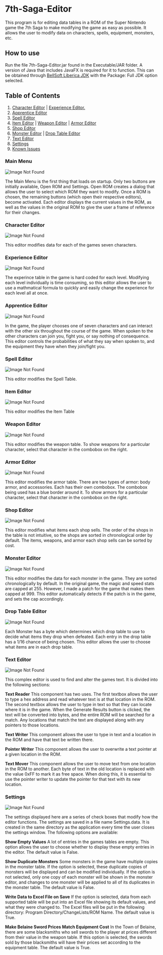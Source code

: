 # 7th-Saga-Editor

This program is for editing data tables in a ROM of the Super Nintendo game the 7th Saga to make modifying the game as easy as possible. It allows the user to modify data on characters, spells, equipment, monsters, etc. 

## How to use

Run the file 7th-Saga-Editor.jar found in the Executable/JAR folder. A version of Java that includes JavaFX is required for it to function. This can be obtained through [BellSoft Liberica JDK](https://bell-sw.com/pages/downloads/#/java-19-current) with the Package: Full JDK option selected.

## Table of Contents

1. [Character Editor](#character-editor) | [Experience Editor. ](#experience-editor)
2. [Apprentice Editor](#apprentice-editor) 
3. [Spell Editor](#spell-editor) 
4. [Item Editor](#item-editor) | [Weapon Editor](#weapon-editor) | [Armor Editor](#armor-editor)
5. [Shop Editor](#shop-editor) 
6. [Monster Editor](#monster-editor) | [Drop Table Editor](#drop-table-editor)
7. [Text Editor](#text-editor) 
8. [Settings](#settings) 
9. [Known Issues](#known-issues)                            


### Main Menu
![Image Not Found](Documents/Images/Main%20Menu.png)

The Main Menu is the first thing that loads on startup. Only two buttons are initially available, Open ROM and Settings. Open ROM creates a dialog that allows the user to select which ROM they want to modify. Once a ROM is chosen, the remaining buttons (which open their respective editors), become activated. Each editor displays the current values in the ROM, as well as the values in the original ROM to give the user a frame of reference for their changes.

### Character Editor
![Image Not Found](Documents/Images/Character%20Editor.png)

This editor modifies data for each of the games seven characters.

### Experience Editor
![Image Not Found](Documents/Images/Experience%20Editor.png)

The experince table in the game is hard coded for each level. Modifying each level individually is time consuming, so this editor allows the user to use a mathmatical formula to quickly and easily change the experience for each level all at once.

### Apprentice Editor
![Image Not Found](Documents/Images/Apprentice%20Editor.png)

In the game, the player chooses one of seven characters and can interact with the other six throughout the course of the game. When spoken to the other characters can join you, fight you, or say nothing of consequence. This editor controls the probabilities of what they say when spoken to, and the equipment they have when they join/fight you. 

### Spell Editor
![Image Not Found](Documents/Images/Spell%20Editor.png)

This editor modifies the Spell Table.

### Item Editor
![Image Not Found](Documents/Images/Item%20Editor.png)

This editor modifies the Item Table

### Weapon Editor
![Image Not Found](Documents/Images/Weapon%20Editor.png)

This editor modifies the weapon table. To show weapons for a particular character, select that character in the combobox on the right.

### Armor Editor
![Image Not Found](Documents/Images/Armor%20Editor.png)

This editor modifies the armor table. There are two types of armor: body armor, and accessories. Each has their own combobox. The combobox being used has a blue border around it. To show armors for a particular character, select that character in the combobox on the right.

### Shop Editor
![Image Not Found](Documents/Images/Shop%20Editor.png)

This editor modifies what items each shop sells. The order of the shops in the table is not intuitive, so the shops are sorted in chronological order by default. The items, weapons, and armor each shop sells can be sorted by cost.

### Monster Editor
![Image Not Found](Documents/Images/Monster%20Editor.png)

This editor modifies the data for each monster in the game. They are sorted chronologically by default. In the original game, the magic and speed stats are capped at 255. However, I made a patch for the game that makes them capped at 999. This editor automatically detects if the patch is in the game, and sets the cap accordingly.

### Drop Table Editor
![Image Not Found](Documents/Images/Drop%20Table%20Editor.png)

Each Monster has a byte which determines which drop table to use to decide what items they drop when defeated. Each entry in the drop table has a 1/16 chance of being chosen. This editor allows the user to choose what items are in each drop table.

### Text Editor
![Image Not Found](Documents/Images/Text%20Editor.png)

This complex editor is used to find and alter the games text. It is divided into the following sections:

**Text Reader**
This component has two uses. The first textbox allows the user to type a hex address and read whatever text is at that location in the ROM. The second textbox allows the user to type in text so that they can locate where it is in the game. When the Generate Results button is clicked, the text will be converted into bytes, and the entire ROM will be searched for a match. Any locations that match the text are displayed along with any pointers to those locations.

**Text Writer**
This component allows the user to type in text and a location in the ROM and have that text be written there.

**Pointer Writer**
This component allows the user to overwrite a text pointer at a given location in the ROM.

**Text Mover**
This component allows the user to move text from one location in the ROM to another. Each byte of text in the old location is replaced with the value 0xFF to mark it as free space. When doing this, it is essential to use the pointer writer to update the pointer for that text with its new location.



### Settings
![Image Not Found](Documents/Images/Settings.png)

The settings displayed here are a series of check boxes that modify how the editor functions. The settings are saved in a file name Settings.data. It is created in the same directory as the application every time the user closes the settings window. The following options are available:

**Show Empty Values**
A lot of entries in the games tables are empty. This option allows the user to choose whether to display these empty entries in the editor. The default value is False.

**Show Duplicate Monsters**
Some monsters in the game have multiple copies in the monster table. If the option is selected, these duplicate copies of monsters will be displayed and can be modified individually. If the option is not selected, only one copy of each monster will be shown in the monster editor, and changes to one monster will be applied to all of its duplicates in the monster table. The default value is False.

**Write Data to Excel File on Save**
If the option is selected, data from each supported table will be put into an Excel file showing its default values, and what they were changed to. The Excel files will be put in the following directory: Program Directory/ChangeLists/ROM Name. The default value is True.

**Make Belaine Sword Prices Match Equipment Cost**
In the Town of Belaine, there are some blacksmiths who sell swords to the player at prices different from their value in the weapon table. If this option is selected, the swords sold by those blacksmiths will have their prices set according to the equipment table. The default value is True.

